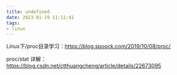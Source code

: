 ```yaml
---
title: undefined
date: 2023-01-19 11:11:41
tags:
- linux
---
```


Linux下/proc目录学习：https://blog.spoock.com/2019/10/08/proc/

proc/stat 详解：https://blog.csdn.net/ctthuangcheng/article/details/22673095

